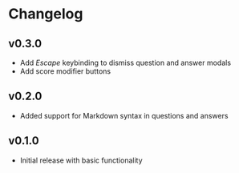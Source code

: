 # Changelog

## v0.3.0

* Add *Escape* keybinding to dismiss question and answer modals
* Add score modifier buttons

## v0.2.0

* Added support for Markdown syntax in questions and answers

## v0.1.0

* Initial release with basic functionality
